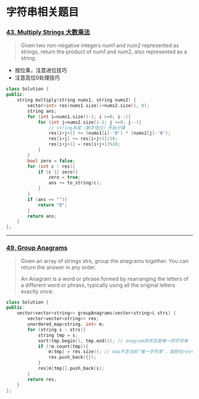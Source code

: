 # 字符串相关题目

### [43. Multiply Strings 大数乘法](https://leetcode-cn.com/problems/multiply-strings/)
> Given two non-negative integers num1 and num2 represented as strings, return the product of num1 and num2, also represented as a string.
- 按位乘，注意进位技巧
- 注意高位0处理技巧
```c++
class Solution {
public:
    string multiply(string nums1, string nums2) {
        vector<int> res(nums1.size()+nums2.size(), 0);
        string ans;
        for (int i=nums1.size()-1; i >=0; i--){
            for (int j=nums2.size()-1; j >=0; j--){
                // string末尾（数字低位）开始计算
                res[i+j+1] += (nums1[i]-'0') * (nums2[j]-'0');
                res[i+j] += res[i+j+1]/10;
                res[i+j+1] = res[i+j+1]%10;
            }
        }
        bool zero = false;
        for (int c : res){
            if (c || zero){
                zero = true;
                ans += to_string(c);
            }
        }
        if (ans == ""){
            return "0";
        }
        return ans;
    }
};
```
---

### [49. Group Anagrams](https://leetcode-cn.com/problems/group-anagrams/)
> Given an array of strings strs, group the anagrams together. You can return the answer in any order.
> 
> An Anagram is a word or phrase formed by rearranging the letters of a different word or phrase, typically using all the original letters exactly once.

```c++
class Solution {
public:
    vector<vector<string>> groupAnagrams(vector<string>& strs) {
        vector<vector<string>> res;
        unordered_map<string, int> m;
        for (string s : strs){
            string tmp = s;
            sort(tmp.begin(), tmp.end()); // anagram排序后是唯一的字符串
            if (!m.count(tmp)){
                m[tmp] = res.size(); // map不含当前‘唯一字符串’，就把在res中的下标存进去
                res.push_back({});
            }
            res[m[tmp]].push_back(s);
        }
        return res;
    }
};
```